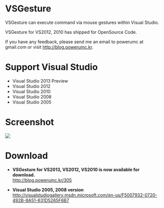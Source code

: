 VSGesture
=========

VSGesture can execute command via mouse gestures within Visual Studio.

VSGesture for VS2012, 2010 has shipped for OpenSource Code.

If you have any feedback, please send me an email to powerumc at gmail.com or visit http://blog.powerumc.kr.


Support Visual Studio
=====================
- Visual Studio 2013 Preview
- Visual Studio 2012
- Visual Studio 2010
- Visual Studio 2008
- Visual Studio 2005


Screenshot
==========
![](http://cfile7.uf.tistory.com/image/131B723A4F54BDC41C7C9D)


Download
========

- **VSGesture for VS2013, VS2012, VS2010 is now available for download.**  
http://blog.powerumc.kr/305

- **Visual Studio 2005, 2008 version**  
http://visualstudiogallery.msdn.microsoft.com/en-us/F5007932-0720-492B-8A51-631D5265F6B7
